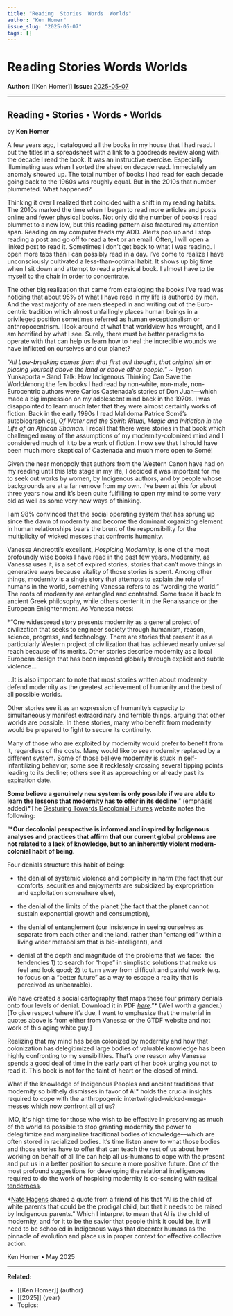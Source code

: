 ```yaml
---
title: "Reading  Stories  Words  Worlds"
author: "Ken Homer"
issue_slug: "2025-05-07"
tags: []
---
```


# Reading  Stories  Words  Worlds

**Author:** [[Ken Homer]]
**Issue:** [2025-05-07](https://plex.collectivesensecommons.org/2025-05-07/)

---

## Reading • Stories • Words • Worlds
by **Ken Homer**

A few years ago, I catalogued all the books in my house that I had read. I put the titles in a spreadsheet with a link to a goodreads review along with the decade I read the book. It was an instructive exercise. Especially illuminating was when I sorted the sheet on decade read. Immediately an anomaly showed up. The total number of books I had read for each decade going back to the 1960s was roughly equal. But in the 2010s that number plummeted. What happened?

Thinking it over I realized that coincided with a shift in my reading habits. The 2010s marked the time when I began to read more articles and posts online and fewer physical books. Not only did the number of books I read plummet to a new low, but this reading pattern also fractured my attention span. Reading on my computer feeds my ADD. Alerts pop up and I stop reading a post and go off to read a text or an email. Often, I will open a linked post to read it. Sometimes I don’t get back to what I was reading. I open more tabs than I can possibly read in a day. I’ve come to realize I have unconsciously cultivated a less-than-optimal habit. It shows up big time when I sit down and attempt to read a physical book. I almost have to tie myself to the chair in order to concentrate.

The other big realization that came from cataloging the books I’ve read was noticing that about 95% of what I have read in my life is authored by men. And the vast majority of are men steeped in and writing out of the Euro-centric tradition which almost unfailingly places human beings in a privileged position sometimes referred as human exceptionalism or anthropocentrism. I look around at what that worldview has wrought, and I am horrified by what I see. Surely, there must be better paradigms to operate with that can help us learn how to heal the incredible wounds we have inflicted on ourselves and our planet?

*“All Law-breaking comes from that first evil thought, that original sin or placing yourself above the land or above other people.”*
~ Tyson Yunkaporta – Sand Talk: How Indigenous Thinking Can Save the WorldAmong the few books I had read by non-white, non-male, non-Eurocentric authors were Carlos Castenada’s stories of Don Juan––which made a big impression on my adolescent mind back in the 1970s. I was disappointed to learn much later that they were almost certainly works of fiction. Back in the early 1990s I read Malidoma Patrice Somé’s autobiographical, *Of Water and the Spirit: Ritual, Magic and Initiation in the Life of an African Shaman.* I recall that there were stories in that book which challenged many of the assumptions of my modernity-colonized mind and I considered much of it to be a work of fiction. I now see that I should have been much more skeptical of Castenada and much more open to Somé!

Given the near monopoly that authors from the Western Canon have had on my reading until this late stage in my life, I decided it was important for me to seek out works by women, by Indigenous authors, and by people whose backgrounds are at a far remove from my own. I’ve been at this for about three years now and it’s been quite fulfilling to open my mind to some very old as well as some very new ways of thinking.

I am 98% convinced that the social operating system that has sprung up since the dawn of modernity and become the dominant organizing element in human relationships bears the brunt of the responsibility for the multiplicity of wicked messes that confronts humanity.

Vanessa Andreotti’s excellent, *Hospicing Modernity*, is one of the most profoundly wise books I have read in the past few years. Modernity, as Vanessa uses it, is a set of expired stories, stories that can’t move things in generative ways because vitality of those stories is spent. Among other things, modernity is a single story that attempts to explain the role of humans in the world, something Vanessa refers to as “wording the world.” The roots of modernity are entangled and contested. Some trace it back to ancient Greek philosophy, while others center it in the Renaissance or the European Enlightenment. As Vanessa notes:

*“One widespread story presents modernity as a general project of civilization that seeks to engineer society through humanism, reason, science, progress, and technology. There are stories that present it as a particularly Western project of civilization that has achieved nearly universal reach because of its merits. Other stories describe modernity as a local European design that has been imposed globally through explicit and subtle violence…

…It is also important to note that most stories written about modernity defend modernity as the greatest achievement of humanity and the best of all possible worlds.

Other stories see it as an expression of humanity’s capacity to simultaneously manifest extraordinary and terrible things, arguing that other worlds are possible. In these stories, many who benefit from modernity would be prepared to fight to secure its continuity.

Many of those who are exploited by modernity would prefer to benefit from it, regardless of the costs. Many would like to see modernity replaced by a different system. Some of those believe modernity is stuck in self-infantilizing behavior; some see it recklessly crossing several tipping points leading to its decline; others see it as approaching or already past its expiration date.

**Some believe a genuinely new system is only possible if we are able to learn the lessons that modernity has to offer in its decline**.” (emphasis added)*The [Gesturing Towards Decolonial Futures](https://decolonialfutures.net/) website notes the following:

“***Our decolonial perspective is informed and inspired by Indigenous analyses and practices that affirm that our current global problems are not related to a lack of knowledge, but to an inherently violent modern-colonial habit of being**.

Four denials structure this habit of being:

- the denial of systemic violence and complicity in harm (the fact that our comforts, securities and enjoyments are subsidized by expropriation and exploitation somewhere else),

- the denial of the limits of the planet (the fact that the planet cannot sustain exponential growth and consumption),

- the denial of entanglement (our insistence in seeing ourselves as separate from each other and the land, rather than “entangled” within a living wider metabolism that is bio-intelligent), and

- denial of the depth and magnitude of the problems that we face:  the tendencies 1) to search for “hope” in simplistic solutions that make us feel and look good; 2) to turn away from difficult and painful work (e.g. to focus on a “better future” as a way to escape a reality that is perceived as unbearable).

We have created a social cartography that maps these four primary denials onto four levels of denial. Download it in PDF *[*here*](https://decolonialfutures.net/wp-content/uploads/2020/05/four-denials-four-layers-1.pdf)*.”* (Well worth a gander.)[To give respect where it’s due, I want to emphasize that the material in quotes above is from either from Vanessa or the GTDF website and not work of this aging white guy.]

Realizing that my mind has been colonized by modernity and how that colonization has delegitimized large bodies of valuable knowledge has been highly confronting to my sensibilities. That’s one reason why Vanessa spends a good deal of time in the early part of her book urging you not to read it. This book is not for the faint of heart or the closed of mind.

What if the knowledge of Indigenous Peoples and ancient traditions that modernity so blithely dismisses in favor of AI* holds the crucial insights required to cope with the anthropogenic intertwingled-wicked-mega-messes which now confront all of us?

IMO, it's high time for those who wish to be effective in preserving as much of the world as possible to stop granting modernity the power to delegitimize and marginalize traditional bodies of knowledge––which are often stored in racialized bodies. It’s time listen anew to what those bodies and those stories have to offer that can teach the rest of us about how working on behalf of all life can help all us-humans to cope with the present and put us in a better position to secure a more positive future. One of the most profound suggestions for developing the relational intelligences required to do the work of hospicing modernity is co-sensing with [radical tenderness](https://decolonialfutures.net/radicaltenderness/).

*[Nate Hagens](https://www.youtube.com/watch?v=m1Rc_codNVA) shared a quote from a friend of his that “AI is the child of white parents that could be the prodigal child, but that it needs to be raised by Indigenous parents.” Which I interpret to mean that AI is the child of modernity, and for it to be the savior that people think it could be, it will need to be schooled in Indigenous ways that decenter humans as the pinnacle of evolution and place us in proper context for effective collective action.

Ken Homer • May 2025

---

**Related:**
- [[Ken Homer]] (author)
- [[2025]] (year)
- Topics: 

